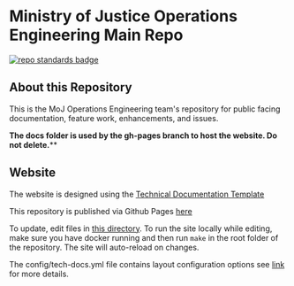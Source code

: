 # Ministry of Justice Operations Engineering Main Repo

[![repo standards badge](https://img.shields.io/badge/dynamic/json?color=blue&style=for-the-badge&logo=github&label=MoJ%20Compliant&query=%24.data%5B%3F%28%40.name%20%3D%3D%20%22operations-engineering%22%29%5D.status&url=https%3A%2F%2Foperations-engineering-reports.cloud-platform.service.justice.gov.uk%2Fgithub_repositories)](https://operations-engineering-reports.cloud-platform.service.justice.gov.uk/github_repositories#operations-engineering "Link to report")

## About this Repository

This is the MoJ Operations Engineering team's repository for public facing documentation, feature work, enhancements, and issues.

**The docs folder is used by the gh-pages branch to host the website. Do not delete.****

## Website

The website is designed using the [Technical Documentation Template](https://tdt-documentation.london.cloudapps.digital/)

This repository is published via Github Pages [here](https://ministryofjustice.github.io/operations-engineering/#moj-operations-engineering)

To update, edit files in [this directory](https://github.com/ministryofjustice/operations-engineering/tree/main/source). To run the site locally while editing, make sure you have docker running and then run `make` in the root folder of the repository. The site will auto-reload on changes.

The config/tech-docs.yml file contains layout configuration options see [link](https://tdt-documentation.london.cloudapps.digital/configure_project/global_configuration/) for more details.
